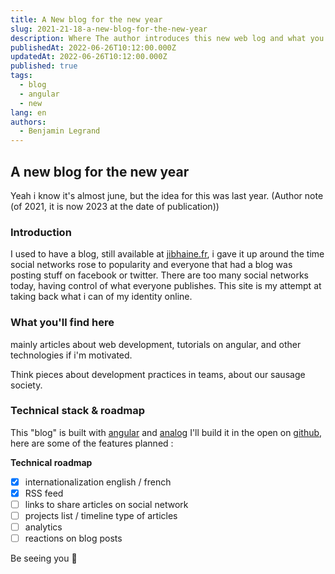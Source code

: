 ```yaml
---
title: A New blog for the new year
slug: 2021-21-18-a-new-blog-for-the-new-year
description: Where The author introduces this new web log and what you might find here
publishedAt: 2022-06-26T10:12:00.000Z
updatedAt: 2022-06-26T10:12:00.000Z
published: true
tags:
  - blog
  - angular
  - new
lang: en
authors:
  - Benjamin Legrand
---
```


## A new blog for the new year

Yeah i know it's almost june, but the idea for this was last year. (Author note (of 2021, it is now 2023 at the date of publication))

### Introduction

I used to have a blog, still available at [jibhaine.fr](https://jibhaine.fr), i gave it up around the time social networks rose to popularity and everyone that had a blog was posting stuff on facebook or twitter.
There are too many social networks today, having control of what everyone publishes.
This site is my attempt at taking back what i can of my identity online.

### What you'll find here

mainly articles about web development, tutorials on angular, and other technologies if i'm motivated.

Think pieces about development practices in teams, about our sausage society.

### Technical stack & roadmap

This "blog" is built with [angular](https://angular.io) and [analog](https://analogjs.org)
I'll build it in the open on [github](https://github.com/benjilegnard/resum), here are some of the features planned :

**Technical roadmap**

- [x] internationalization english / french
- [x] RSS feed
- [ ] links to share articles on social network
- [ ] projects list / timeline type of articles
- [ ] analytics
- [ ] reactions on blog posts

Be seeing you :wave:
